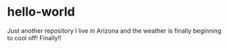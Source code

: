 # hello-world
Just another repository
I live in Arizona and the weather is finally beginning to cool off! Finally!!
